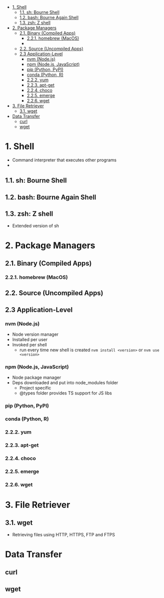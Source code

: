 - [1. Shell](#1-shell)
  - [1.1. sh: Bourne Shell](#11-sh-bourne-shell)
  - [1.2. bash: Bourne Again Shell](#12-bash-bourne-again-shell)
  - [1.3. zsh: Z shell](#13-zsh-z-shell)
- [2. Package Managers](#2-package-managers)
  - [2.1. Binary (Compiled Apps)](#21-binary-compiled-apps)
    - [2.2.1. homebrew (MacOS)](#221-homebrew-macos)
    - [](#)
  - [2.2. Source (Uncompiled Apps)](#22-source-uncompiled-apps)
  - [2.3 Application-Level](#23-application-level)
    - [nvm (Node.js)](#nvm-nodejs)
    - [npm (Node.js, JavaScript)](#npm-nodejs-javascript)
    - [pip (Python, PyPI)](#pip-python-pypi)
    - [conda (Python, R)](#conda-python-r)
    - [2.2.2. yum](#222-yum)
    - [2.2.3. apt-get](#223-apt-get)
    - [2.2.4. choco](#224-choco)
    - [2.2.5. emerge](#225-emerge)
    - [2.2.6. wget](#226-wget)
- [3. File Retriever](#3-file-retriever)
  - [3.1. wget](#31-wget)
- [Data Transfer](#data-transfer)
  - [curl](#curl)
  - [wget](#wget)

# 1. Shell
- Command interpreter that executes other programs
- 


## 1.1. sh: Bourne Shell

## 1.2. bash: Bourne Again Shell

## 1.3. zsh: Z shell
- Extended version of sh

# 2. Package Managers

## 2.1. Binary (Compiled Apps)
### 2.2.1. homebrew (MacOS)


### 

## 2.2. Source (Uncompiled Apps)

## 2.3 Application-Level
### nvm (Node.js)
- Node version manager
- Installed per user
- Invoked per shell
  - run every time new shell is created `nvm install <version>` or `nvm use <version>`
### npm (Node.js, JavaScript)
- Node package manager
- Deps downloaded and put into node_modules folder 
  - Project specific 
  - @types folder provides TS support for JS libs
### pip (Python, PyPI)
### conda (Python, R)
### 2.2.2. yum

### 2.2.3. apt-get

### 2.2.4. choco

### 2.2.5. emerge

### 2.2.6. wget

# 3. File Retriever
## 3.1. wget
- Retrieving files using HTTP, HTTPS, FTP and FTPS

# Data Transfer
## curl

## wget